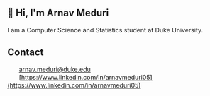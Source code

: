 ## 👋 Hi, I'm Arnav Meduri 

I am a Computer Science and Statistics student at Duke University.

## Contact

<img src="https://img.icons8.com/color/48/gmail-new.png" width="16" style="vertical-align:middle; margin-right:6px;" /> [arnav.meduri@duke.edu](mailto:arnav.meduri@duke.edu)  
<img src="https://img.icons8.com/color/48/linkedin.png" width="16" style="vertical-align:middle; margin-right:6px;" /> [https://www.linkedin.com/in/arnavmeduri05](https://www.linkedin.com/in/arnavmeduri05)
